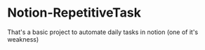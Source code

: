# Notion-RepetitiveTask 
That's a basic project to automate daily tasks in notion (one of it's weakness)
